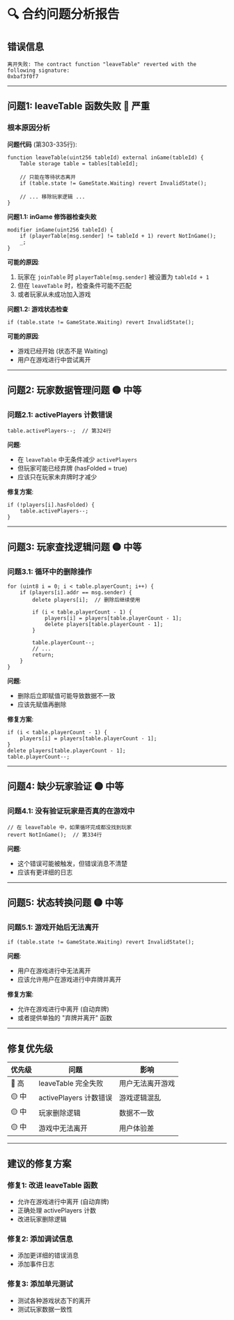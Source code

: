 # 🔍 合约问题分析报告

## 错误信息
```
离开失败: The contract function "leaveTable" reverted with the following signature:
0xbaf3f0f7
```

---

## 问题1: leaveTable 函数失败 🔴 严重

### 根本原因分析

**问题代码** (第303-335行):
```solidity
function leaveTable(uint256 tableId) external inGame(tableId) {
    Table storage table = tables[tableId];
    
    // 只能在等待状态离开
    if (table.state != GameState.Waiting) revert InvalidState();
    
    // ... 移除玩家逻辑 ...
}
```

**问题1.1: inGame 修饰器检查失败**
```solidity
modifier inGame(uint256 tableId) {
    if (playerTable[msg.sender] != tableId + 1) revert NotInGame();
    _;
}
```

**可能的原因**:
1. 玩家在 `joinTable` 时 `playerTable[msg.sender]` 被设置为 `tableId + 1`
2. 但在 `leaveTable` 时，检查条件可能不匹配
3. 或者玩家从未成功加入游戏

**问题1.2: 游戏状态检查**
```solidity
if (table.state != GameState.Waiting) revert InvalidState();
```

**可能的原因**:
- 游戏已经开始 (状态不是 Waiting)
- 用户在游戏进行中尝试离开

---

## 问题2: 玩家数据管理问题 🟡 中等

### 问题2.1: activePlayers 计数错误
```solidity
table.activePlayers--;  // 第324行
```

**问题**: 
- 在 `leaveTable` 中无条件减少 `activePlayers`
- 但玩家可能已经弃牌 (hasFolded = true)
- 应该只在玩家未弃牌时才减少

**修复方案**:
```solidity
if (!players[i].hasFolded) {
    table.activePlayers--;
}
```

---

## 问题3: 玩家查找逻辑问题 🟡 中等

### 问题3.1: 循环中的删除操作
```solidity
for (uint8 i = 0; i < table.playerCount; i++) {
    if (players[i].addr == msg.sender) {
        delete players[i];  // 删除后继续使用
        
        if (i < table.playerCount - 1) {
            players[i] = players[table.playerCount - 1];
            delete players[table.playerCount - 1];
        }
        
        table.playerCount--;
        // ...
        return;
    }
}
```

**问题**:
- 删除后立即赋值可能导致数据不一致
- 应该先赋值再删除

**修复方案**:
```solidity
if (i < table.playerCount - 1) {
    players[i] = players[table.playerCount - 1];
}
delete players[table.playerCount - 1];
table.playerCount--;
```

---

## 问题4: 缺少玩家验证 🟡 中等

### 问题4.1: 没有验证玩家是否真的在游戏中
```solidity
// 在 leaveTable 中，如果循环完成都没找到玩家
revert NotInGame();  // 第334行
```

**问题**:
- 这个错误可能被触发，但错误消息不清楚
- 应该有更详细的日志

---

## 问题5: 状态转换问题 🟡 中等

### 问题5.1: 游戏开始后无法离开
```solidity
if (table.state != GameState.Waiting) revert InvalidState();
```

**问题**:
- 用户在游戏进行中无法离开
- 应该允许用户在游戏进行中弃牌并离开

**修复方案**:
- 允许在游戏进行中离开 (自动弃牌)
- 或者提供单独的 "弃牌并离开" 函数

---

## 修复优先级

| 优先级 | 问题 | 影响 |
|--------|------|------|
| 🔴 高 | leaveTable 完全失败 | 用户无法离开游戏 |
| 🟡 中 | activePlayers 计数错误 | 游戏逻辑混乱 |
| 🟡 中 | 玩家删除逻辑 | 数据不一致 |
| 🟡 中 | 游戏中无法离开 | 用户体验差 |

---

## 建议的修复方案

### 修复1: 改进 leaveTable 函数
- 允许在游戏进行中离开 (自动弃牌)
- 正确处理 activePlayers 计数
- 改进玩家删除逻辑

### 修复2: 添加调试信息
- 添加更详细的错误消息
- 添加事件日志

### 修复3: 添加单元测试
- 测试各种游戏状态下的离开
- 测试玩家数据一致性


